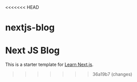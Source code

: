 <<<<<<< HEAD
# nextjs-blog
Next JS Blog
=======
This is a starter template for [Learn Next.js](https://nextjs.org/learn).
>>>>>>> 36a19b7 (changes)
